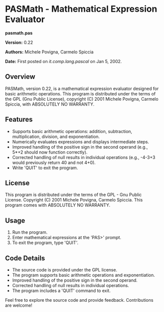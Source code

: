 # PASMath - Mathematical Expression Evaluator

**pasmath.pas**

**Version:** 0.22

**Authors:** Michele Povigna, Carmelo Spiccia

**Date:** First posted on *it.comp.lang.pascal* on Jan 5, 2002.

## Overview
PASMath, version 0.22, is a mathematical expression evaluator designed for basic arithmetic operations. This program is distributed under the terms of the GPL (Gnu Public License), copyright (C) 2001 Michele Povigna, Carmelo Spiccia, with ABSOLUTELY NO WARRANTY.

## Features
- Supports basic arithmetic operations: addition, subtraction, multiplication, division, and exponentiation.
- Numerically evaluates expressions and displays intermediate steps.
- Improved handling of the positive sign in the second operand (e.g., 5*+2 should now function correctly).
- Corrected handling of null results in individual operations (e.g., -4-3+3 would previously return 40 and not 4+0).
- Write 'QUIT' to exit the program.

## License
This program is distributed under the terms of the GPL - Gnu Public License. Copyright (C) 2001 Michele Povigna, Carmelo Spiccia. This program comes with ABSOLUTELY NO WARRANTY.

## Usage
1. Run the program.
2. Enter mathematical expressions at the 'PAS>' prompt.
3. To exit the program, type 'QUIT'.

## Code Details
- The source code is provided under the GPL license.
- The program supports basic arithmetic operations and exponentiation.
- Improved handling of the positive sign in the second operand.
- Corrected handling of null results in individual operations.
- The program includes a 'QUIT' command to exit.

Feel free to explore the source code and provide feedback. Contributions are welcome!
